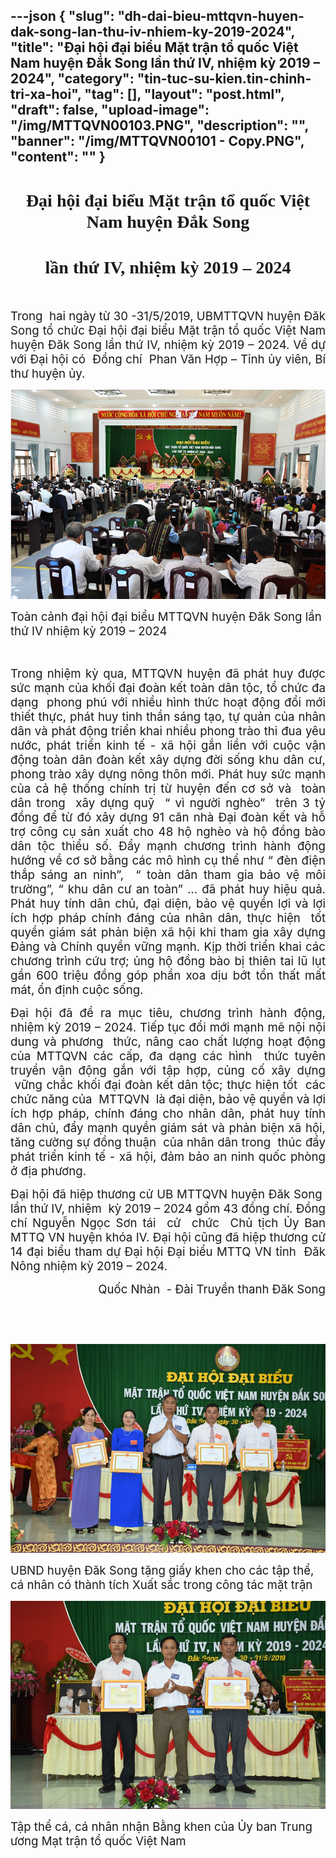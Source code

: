 ---json
{
    "slug": "dh-dai-bieu-mttqvn-huyen-dak-song-lan-thu-iv-nhiem-ky-2019-2024",
    "title": "Đại hội đại biểu Mặt trận tổ quốc Việt Nam huyện Đắk Song  lần thứ IV, nhiệm kỳ 2019 – 2024",
    "category": "tin-tuc-su-kien.tin-chinh-tri-xa-hoi",
    "tag": [],
    "layout": "post.html",
    "draft": false,
    "upload-image": "/img/MTTQVN00103.PNG",
    "description": "",
    "banner": "/img/MTTQVN00101 - Copy.PNG",
    "__content__": ""
}
---
<h1 style="text-align:center"><span style="font-family:&quot;Times New Roman&quot;,&quot;serif&quot;">Đại hội đại biểu Mặt trận tổ quốc Việt Nam huyện Đắk Song</span></h1>

<h1 style="text-align:center"><span style="font-family:&quot;Times New Roman&quot;,&quot;serif&quot;">lần thứ IV, nhiệm kỳ 2019 &ndash; 2024</span></h1>

<p>&nbsp;</p>

<p style="text-align:justify"><span style="font-size:14.0pt">Trong &nbsp;hai ng&agrave;y từ 30 -31/5/2019, UBMTTQVN huyện Đăk Song tổ chức Đại hội đại biểu Mặt trận tổ quốc Việt Nam huyện Đăk Song lần thứ IV, nhiệm kỳ 2019 &ndash; 2024.&nbsp;Về dự với Đại hội c&oacute; &nbsp;Đồng ch&iacute;&nbsp; Phan Văn Hợp &ndash; Tỉnh ủy vi&ecirc;n, B&iacute; thư huyện ủy.</span></p>

<p style="text-align:justify"><img alt="" src="/img/MTTQVN00101.PNG" /></p>

<p><span style="font-size:14.0pt">To&agrave;n cảnh đại hội đại biểu MTTQVN huyện Đăk Song lần thứ IV nhiệm kỳ 2019 &ndash; 2024</span></p>

<p style="text-align:justify">&nbsp;</p>

<p style="text-align:justify"><span style="font-size:14.0pt">Trong nhiệm kỳ qua, MTTQVN huyện đ&atilde; ph&aacute;t huy được sức mạnh của khối đại đo&agrave;n kết to&agrave;n d&acirc;n tộc, tổ chức đa dạng &nbsp;phong ph&uacute; với nhiều h&igrave;nh thức hoạt động đổi mới thiết thực, ph&aacute;t huy tinh thần s&aacute;ng tạo, tự quản của nh&acirc;n d&acirc;n v&agrave; ph&aacute;t động triển khai nhiều phong tr&agrave;o thi đua y&ecirc;u nước, ph&aacute;t triển kinh tế - x&atilde; hội gắn liền với cuộc vận động to&agrave;n d&acirc;n đo&agrave;n kết x&acirc;y dựng đời sống khu d&acirc;n cư, phong tr&agrave;o x&acirc;y dựng n&ocirc;ng th&ocirc;n mới. Ph&aacute;t huy sức mạnh của cả hệ thống ch&iacute;nh trị từ huyện đến cơ sở v&agrave;&nbsp; to&agrave;n d&acirc;n trong &nbsp;x&acirc;y dựng quỹ&nbsp; &ldquo; v&igrave; người ngh&egrave;o&rdquo;&nbsp; tr&ecirc;n 3 tỷ đồng để từ đ&oacute; x&acirc;y dựng 91 căn nh&agrave; Đại đo&agrave;n kết v&agrave; hỗ trợ c&ocirc;ng cụ sản xuất cho 48 hộ ngh&egrave;o v&agrave; hộ đồng b&agrave;o d&acirc;n tộc thiểu số. Đẩy mạnh chương tr&igrave;nh h&agrave;nh động hướng về cơ sở bằng c&aacute;c m&ocirc; h&igrave;nh cụ thể như &ldquo; đ&egrave;n điện thắp s&aacute;ng an ninh&rdquo;,&nbsp; &ldquo; to&agrave;n d&acirc;n tham gia bảo vệ m&ocirc;i trường&rdquo;, &ldquo; khu d&acirc;n cư an to&agrave;n&rdquo; &hellip; đ&atilde; ph&aacute;t huy hiệu quả. Ph&aacute;t huy t&iacute;nh d&acirc;n chủ, đại diện, bảo vệ quyền lợi v&agrave; lợi &iacute;ch hợp ph&aacute;p ch&iacute;nh đ&aacute;ng của nh&acirc;n d&acirc;n, thực hiện&nbsp; tốt quyền gi&aacute;m s&aacute;t phản biện x&atilde; hội khi tham gia x&acirc;y dựng Đảng v&agrave; Ch&iacute;nh quyền vững mạnh. Kịp thời triển khai c&aacute;c chương tr&igrave;nh cứu trợ; ủng hộ đồng b&agrave;o bị thi&ecirc;n tai lũ lụt gần 600 triệu đồng g&oacute;p phần xoa dịu bớt tổn thất mất m&aacute;t, ổn định cuộc sống. </span></p>

<p style="text-align:justify"><span style="font-size:14.0pt">Đại hội đ&atilde; đề ra mục ti&ecirc;u, chương tr&igrave;nh h&agrave;nh động, nhiệm kỳ 2019 &ndash; 2024. Tiếp tục đổi mới mạnh mẽ nội nội dung v&agrave; phương&nbsp; thức, n&acirc;ng cao chất lượng hoạt động của MTTQVN c&aacute;c cấp, đa dạng c&aacute;c h&igrave;nh&nbsp; thức tuy&ecirc;n truyền vận động gắn với tập hợp, củng cố x&acirc;y dựng &nbsp;vững chắc khối đại đo&agrave;n kết d&acirc;n tộc; thực hiện tốt &nbsp;c&aacute;c chức năng của &nbsp;MTTQVN&nbsp; l&agrave; đại diện, bảo vệ quyền v&agrave; lợi &iacute;ch hợp ph&aacute;p, ch&iacute;nh đ&aacute;ng cho nh&acirc;n d&acirc;n, ph&aacute;t huy t&iacute;nh d&acirc;n chủ, đẩy mạnh quyền gi&aacute;m s&aacute;t v&agrave; phản biện x&atilde; hội, tăng cường sự đồng thuận&nbsp; của nh&acirc;n d&acirc;n trong &nbsp;th&uacute;c đẩy ph&aacute;t triển kinh tế - x&atilde; hội, đảm bảo an ninh quốc ph&ograve;ng ở địa phương.</span></p>

<p style="text-align:justify"><span style="font-size:14.0pt">Đại hội đ&atilde; hiệp thương cử UB MTTQVN huyện Đăk Song&nbsp; lần thứ IV, nhiệm &nbsp;kỳ 2019 &ndash; 2024 gồm 43 đồng ch&iacute;. Đồng ch&iacute; Nguyễn Ngọc Sơn t&aacute;i &nbsp;cử&nbsp; chức &nbsp;Chủ tịch Ủy Ban MTTQ VN huyện kh&oacute;a IV. Đại hội cũng đ&atilde; hiệp thương cử 14 đại biểu tham dự Đại hội Đại biểu MTTQ VN tỉnh&nbsp; Đăk N&ocirc;ng nhiệm kỳ 2019 &ndash; 2024. </span></p>

<p style="text-align:right"><span style="font-size:14.0pt">Quốc Nh&agrave;n&nbsp; - Đ&agrave;i Truyền thanh Đăk Song</span></p>

<p style="text-align:right">&nbsp;</p>

<p style="text-align:right">&nbsp;</p>

<p><img alt="" src="/img/MTTQVN00102.PNG" /></p>

<p><span style="font-size:14.0pt">UBND huyện Đăk Song tặng giấy khen cho c&aacute;c tập thể, c&aacute; nh&acirc;n c&oacute; th&agrave;nh t&iacute;ch Xuất sắc trong c&ocirc;ng t&aacute;c mặt trận</span></p>

<p><img alt="" src="/img/MTTQVN00103.PNG" /></p>

<p><span style="font-size:14.0pt">Tập thể c&aacute;, c&aacute; nh&acirc;n nhận Bằng khen của Ủy ban Trung ương Mạt trận tổ quốc Việt Nam</span></p>

